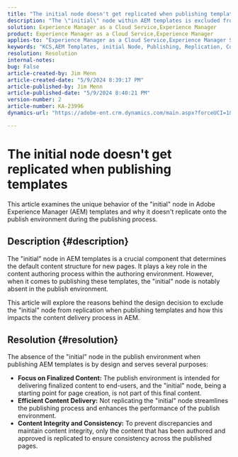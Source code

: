 ```yaml
---
title: "The initial node doesn't get replicated when publishing templates"
description: "The \"initial\" node within AEM templates is excluded from publishing during the replication process."
solution: Experience Manager as a Cloud Service,Experience Manager
product: Experience Manager as a Cloud Service,Experience Manager
applies-to: "Experience Manager as a Cloud Service,Experience Manager Sites,Experience Manager 6.5"
keywords: "KCS,AEM Templates, initial Node, Publishing, Replication, Content Authoring, Publish Environment, Page Creation"
resolution: Resolution
internal-notes: 
bug: False
article-created-by: Jim Menn
article-created-date: "5/9/2024 8:39:17 PM"
article-published-by: Jim Menn
article-published-date: "5/9/2024 8:40:21 PM"
version-number: 2
article-number: KA-23996
dynamics-url: "https://adobe-ent.crm.dynamics.com/main.aspx?forceUCI=1&pagetype=entityrecord&etn=knowledgearticle&id=042afe31-440e-ef11-9f8a-6045bd006268"

---
```

# The initial node doesn't get replicated when publishing templates


This article examines the unique behavior of the "initial" node in Adobe Experience Manager (AEM) templates and why it doesn't replicate onto the publish environment during the publishing process.

## Description {#description}


The "initial" node in AEM templates is a crucial component that determines the default content structure for new pages. It plays a key role in the content authoring process within the authoring environment. However, when it comes to publishing these templates, the "initial" node is notably absent in the publish environment.

This article will explore the reasons behind the design decision to exclude the "initial" node from replication when publishing templates and how this impacts the content delivery process in AEM.


## Resolution {#resolution}


The absence of the "initial" node in the publish environment when publishing AEM templates is by design and serves several purposes:

- <b>Focus on Finalized Content:</b> The publish environment is intended for delivering finalized content to end-users, and the "initial" node, being a starting point for page creation, is not part of this final content.
- <b>Efficient Content Delivery:</b> Not replicating the "initial" node streamlines the publishing process and enhances the performance of the publish environment.
- <b>Content Integrity and Consistency:</b> To prevent discrepancies and maintain content integrity, only the content that has been authored and approved is replicated to ensure consistency across the published pages.


